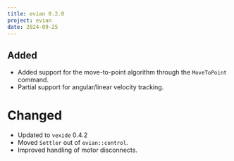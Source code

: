 ```yaml
---
title: evian 0.2.0
project: evian
date: 2024-09-25
---
```


## Added

- Added support for the move-to-point algorithm through the `MoveToPoint` command.
- Partial support for angular/linear velocity tracking.

# Changed

- Updated to `vexide` 0.4.2
- Moved `Settler` out of `evian::control`.
- Improved handling of motor disconnects.